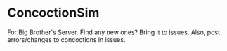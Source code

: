 # ConcoctionSim
For Big Brother's Server.
Find any new ones? Bring it to issues. 
Also, post errors/changes to concoctions in issues.
